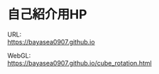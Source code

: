 # 自己紹介用HP

URL:<br>
https://bayasea0907.github.io

WebGL:<br>
https://bayasea0907.github.io/cube_rotation.html
